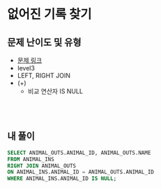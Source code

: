 # 없어진 기록 찾기
## 문제 난이도 및 유형
* [문제 링크](https://school.programmers.co.kr/learn/courses/30/lessons/59042)
* level3
* LEFT, RIGHT JOIN
* (+)
  * 비교 연산자 IS NULL

<br><br>

## 내 풀이
```SQL
SELECT ANIMAL_OUTS.ANIMAL_ID, ANIMAL_OUTS.NAME 
FROM ANIMAL_INS 
RIGHT JOIN ANIMAL_OUTS 
ON ANIMAL_INS.ANIMAL_ID = ANIMAL_OUTS.ANIMAL_ID
WHERE ANIMAL_INS.ANIMAL_ID IS NULL;
```